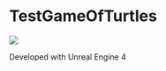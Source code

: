 # TestGameOfTurtles

![](https://static.tildacdn.com/tild3464-6435-4238-a366-356165343733/screnshot.png)

Developed with Unreal Engine 4
